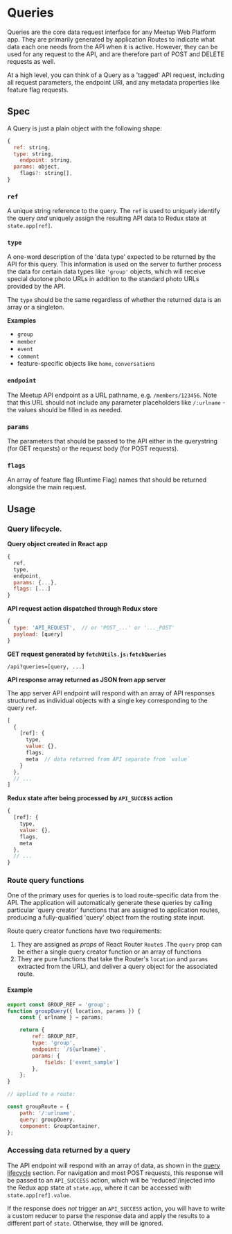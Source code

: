 # Queries

Queries are the core data request interface for any Meetup Web Platform app.
They are primarily generated by application Routes to indicate what data each
one needs from the API when it is active. However, they can be used for any
request to the API, and are therefore part of POST and DELETE requests as well.

At a high level, you can think of a Query as a 'tagged' API request, including
all request parameters, the endpoint URI, and any metadata properties like
feature flag requests.

## Spec

A Query is just a plain object with the following shape:

```js
{
  ref: string,
  type: string,
	endpoint: string,
  params: object,
	flags?: string[],
}
```

### `ref`

A unique string reference to the query. The `ref` is used to uniquely identify
the query _and_ uniquely assign the resulting API data to Redux state at
`state.app[ref]`.

### `type`

A one-word description of the 'data type' expected to be returned by the API
for this query. This information is used on the server to further process the
data for certain data types like `'group'` objects, which will receive special
duotone photo URLs in addition to the standard photo URLs provided by the API.

The `type` should be the same regardless of whether the returned data is an
array or a singleton.

**Examples**

- `group`
- `member`
- `event`
- `comment`
- feature-specific objects like `home`, `conversations`

### `endpoint`

The Meetup API endpoint as a URL pathname, e.g. `/members/123456`. Note that
this URL should not include any parameter placeholders like `/:urlname` - the
values should be filled in as needed.

### `params`

The parameters that should be passed to the API either in the querystring (for
GET requests) or the request body (for POST requests).

### `flags`

An array of feature flag (Runtime Flag) names that should be returned
alongside the main request.

## Usage

### Query lifecycle.

**Query object created in React app**

```js
{
  ref,
  type,
  endpoint,
  params: {...},
  flags: [...]
}
```

**API request action dispatched through Redux store**

```js
{
  type: 'API_REQUEST',  // or 'POST_...' or '..._POST'
  payload: [query]
}
```

**GET request generated by `fetchUtils.js:fetchQueries`**

```
/api?queries=[query, ...]
```

**API response array returned as JSON from app server**

The app server API endpoint will respond with an array of API responses
structured as individual objects with a single key corresponding to the query
`ref`.

```js
[
  {
    [ref]: {
      type,
      value: {},
      flags,
      meta  // data returned from API separate from `value`
    }
  },
  // ...
]
```

**Redux state after being processed by `API_SUCCESS` action**

```js
{
  [ref]: {
    type,
    value: {},
    flags,
    meta
  },
  // ...
}
```

### Route query functions

One of the primary uses for queries is to load route-specific data from the
API. The application will automatically generate these queries by calling
particular 'query creator' functions that are assigned to application routes,
producing a fully-qualified 'query' object from the routing state input.

Route query creator functions have two requirements:

1. They are assigned as _props_ of React Router `Route`s .The `query` prop can
be either a single query creator function or an array of functions
2. They are pure functions that take the Router's `location` and `params`
extracted from the URL), and deliver a query object for the associated route.

#### Example

```js
export const GROUP_REF = 'group';
function groupQuery({ location, params }) {
	const { urlname } = params;

	return {
		ref: GROUP_REF,
		type: 'group',
		endpoint: `/${urlname}`,
		params: {
			fields: ['event_sample']
		},
	};
}

// applied to a route:

const groupRoute = {
	path: '/:urlname',
	query: groupQuery,
	component: GroupContainer,
};
```

### Accessing data returned by a query

The API endpoint will respond with an array of data, as shown in the
[query lifecycle](#query-lifecycle) section. For navigation and most POST
requests, this response will be passed to an `API_SUCCESS` action, which will
be 'reduced'/injected into the Redux app state at `state.app`, where it can be
accessed with `state.app[ref].value`.

If the response does _not_ trigger an `API_SUCCESS` action, you will have to
write a custom reducer to parse the response data and apply the results to a
different part of `state`. Otherwise, they will be ignored.

